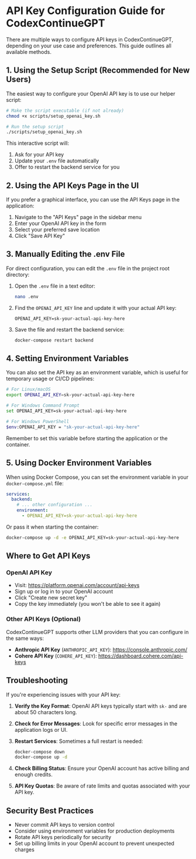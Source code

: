 # API Key Configuration Guide for CodexContinueGPT

There are multiple ways to configure API keys in CodexContinueGPT, depending on your use case and preferences. This guide outlines all available methods.

## 1. Using the Setup Script (Recommended for New Users)

The easiest way to configure your OpenAI API key is to use our helper script:

```bash
# Make the script executable (if not already)
chmod +x scripts/setup_openai_key.sh

# Run the setup script
./scripts/setup_openai_key.sh
```

This interactive script will:
1. Ask for your API key
2. Update your `.env` file automatically
3. Offer to restart the backend service for you

## 2. Using the API Keys Page in the UI

If you prefer a graphical interface, you can use the API Keys page in the application:

1. Navigate to the "API Keys" page in the sidebar menu
2. Enter your OpenAI API key in the form
3. Select your preferred save location
4. Click "Save API Key"

## 3. Manually Editing the .env File

For direct configuration, you can edit the `.env` file in the project root directory:

1. Open the `.env` file in a text editor:
   ```bash
   nano .env
   ```

2. Find the `OPENAI_API_KEY` line and update it with your actual API key:
   ```
   OPENAI_API_KEY=sk-your-actual-api-key-here
   ```

3. Save the file and restart the backend service:
   ```bash
   docker-compose restart backend
   ```

## 4. Setting Environment Variables

You can also set the API key as an environment variable, which is useful for temporary usage or CI/CD pipelines:

```bash
# For Linux/macOS
export OPENAI_API_KEY=sk-your-actual-api-key-here

# For Windows Command Prompt
set OPENAI_API_KEY=sk-your-actual-api-key-here

# For Windows PowerShell
$env:OPENAI_API_KEY = "sk-your-actual-api-key-here"
```

Remember to set this variable before starting the application or the container.

## 5. Using Docker Environment Variables

When using Docker Compose, you can set the environment variable in your `docker-compose.yml` file:

```yaml
services:
  backend:
    # ... other configuration ...
    environment:
      - OPENAI_API_KEY=sk-your-actual-api-key-here
```

Or pass it when starting the container:

```bash
docker-compose up -d -e OPENAI_API_KEY=sk-your-actual-api-key-here
```

## Where to Get API Keys

### OpenAI API Key
- Visit: https://platform.openai.com/account/api-keys
- Sign up or log in to your OpenAI account
- Click "Create new secret key"
- Copy the key immediately (you won't be able to see it again)

### Other API Keys (Optional)

CodexContinueGPT supports other LLM providers that you can configure in the same ways:

- **Anthropic API Key** (`ANTHROPIC_API_KEY`): https://console.anthropic.com/
- **Cohere API Key** (`COHERE_API_KEY`): https://dashboard.cohere.com/api-keys

## Troubleshooting

If you're experiencing issues with your API key:

1. **Verify the Key Format**: OpenAI API keys typically start with `sk-` and are about 50 characters long.

2. **Check for Error Messages**: Look for specific error messages in the application logs or UI.

3. **Restart Services**: Sometimes a full restart is needed:
   ```bash
   docker-compose down
   docker-compose up -d
   ```

4. **Check Billing Status**: Ensure your OpenAI account has active billing and enough credits.

5. **API Key Quotas**: Be aware of rate limits and quotas associated with your API key.

## Security Best Practices

- Never commit API keys to version control
- Consider using environment variables for production deployments
- Rotate API keys periodically for security
- Set up billing limits in your OpenAI account to prevent unexpected charges
